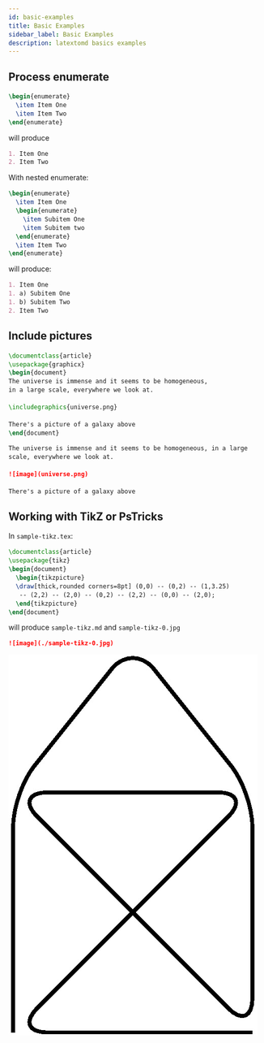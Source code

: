 ```yaml
---
id: basic-examples
title: Basic Examples
sidebar_label: Basic Examples
description: latextomd basics examples
---
```



## Process enumerate

```latex
\begin{enumerate}
  \item Item One
  \item Item Two
\end{enumerate}
```

will produce

```md
1. Item One
2. Item Two
```

With nested enumerate:

```latex
\begin{enumerate}
  \item Item One
  \begin{enumerate}
    \item Subitem One
    \item Subitem two
  \end{enumerate}
  \item Item Two
\end{enumerate}
```

will produce:

```md
1. Item One
1. a) Subitem One
1. b) Subitem Two
2. Item Two
```

## Include pictures

```latex
\documentclass{article}
\usepackage{graphicx} 
\begin{document}
The universe is immense and it seems to be homogeneous, 
in a large scale, everywhere we look at.
 
\includegraphics{universe.png}
 
There's a picture of a galaxy above
\end{document}
```

```md
The universe is immense and it seems to be homogeneous, in a large
scale, everywhere we look at.

![image](universe.png)

There's a picture of a galaxy above
```

## Working with TikZ or PsTricks

In `sample-tikz.tex`:

```latex
\documentclass{article}
\usepackage{tikz}
\begin{document}
  \begin{tikzpicture}
  \draw[thick,rounded corners=8pt] (0,0) -- (0,2) -- (1,3.25) 
   -- (2,2) -- (2,0) -- (0,2) -- (2,2) -- (0,0) -- (2,0);
  \end{tikzpicture}
\end{document}
```

will produce `sample-tikz.md` and `sample-tikz-0.jpg`

```md
![image](./sample-tikz-0.jpg)
```

![image](./sample-tikz-0.jpg)

